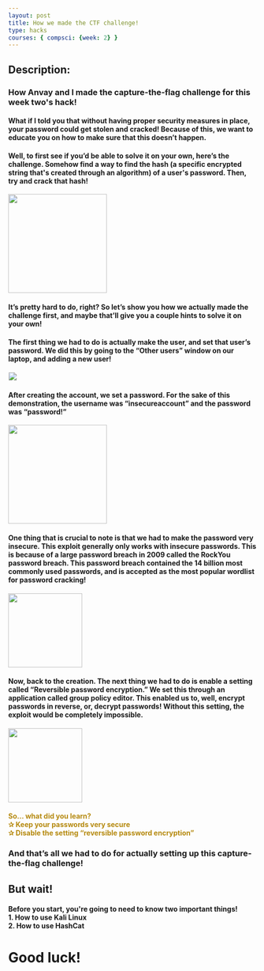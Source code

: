 ```yaml
---
layout: post
title: How we made the CTF challenge!
type: hacks
courses: { compsci: {week: 2} }
---
```


<h2>
Description:
</h2>
<h3>
How Anvay and I made the capture-the-flag challenge for this week two's hack!
</h3>

<h4>
What if I told you that without having proper security measures in place, your password could get stolen and cracked! Because of this, we want to educate you on how to make sure that this doesn’t happen.
</h4>
<h4>
Well, to first see if you’d be able to solve it on your own, here’s the challenge. Somehow find a way to find the hash (a specific encrypted string that's created through an algorithm) of a user's password. Then, try and crack that hash!
</h4>
<img src="{{site.baseurl}}/images/week2/howhashingworks.jpg" height="200px">
<h4>
It’s pretty hard to do, right? So let’s show you how we actually made the challenge first, and maybe that’ll give you a couple hints to solve it on your own!
</h4>
<h4>
The first thing we had to do is actually make the user, and set that user’s password. We did this by going to the “Other users” window on our laptop, and adding a new user! 
</h4>
<img src="{{site.baseurl}}/images/week2/addinguser.png" style="border: 1px solid white;">
<h4>
After creating the account, we set a password. For the sake of this demonstration, the username was “insecureaccount” and the password was “password!”
</h4>
<img src="{{site.baseurl}}/images/week2/makingapwd.png" height="200px">
<h4>
One thing that is crucial to note is that we had to make the password very insecure. This exploit generally only works with insecure passwords. This is because of a large password breach in 2009 called the RockYou password breach. This password breach contained the 14 billion most commonly used passwords, and is accepted as the most popular wordlist for password cracking!
</h4>
<img src="{{site.baseurl}}/images/week2/rockyou.png" height="150px">
<h4>
Now, back to the creation. The next thing we had to do is enable a setting called “Reversible password encryption.” We set this through an application called group policy editor. This enabled us to, well, encrypt passwords in reverse, or, decrypt passwords! Without this setting, the exploit would be completely impossible. 
</h4>
<img src="{{site.baseurl}}/images/week2/revpass.png" height="150px">

<h4 style="color: #b5890e;">
So… what did you learn?
<br>
✰ Keep your passwords very secure
<br>
✰ Disable the setting “reversible password encryption” 
</h4>
<h3>
And that’s all we had to do for actually setting up this capture-the-flag challenge!
</h3>
<h2>
But wait!
</h2>
<h4>
Before you start, you're going to need to know two important things! 
<br>
1. How to use Kali Linux
<br>
2. How to use HashCat
</h4>
<h1>
Good luck!
</h1>